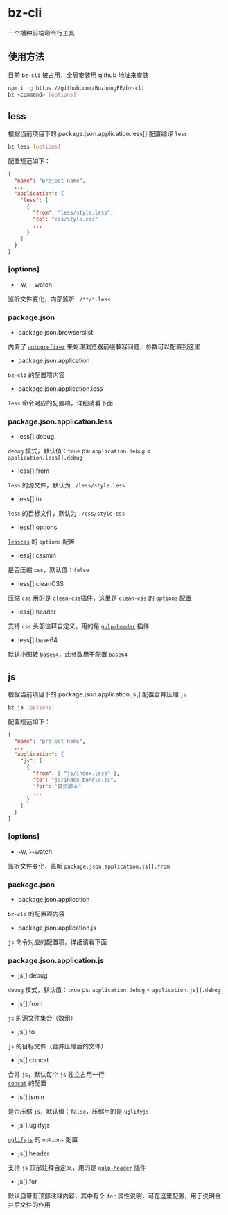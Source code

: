 # bz-cli

一个播种前端命令行工具

## 使用方法

目前 `bz-cli` 被占用，全局安装用 github 地址来安装

```bash
npm i -g https://github.com/BozhongFE/bz-cli
bz <command> [options]
```

## less

根据当前项目下的 package.json.application.less[] 配置编译 `less`

```bash
bz less [options]
```

配置规范如下：
```json
{
  "name": "project name",
  ...
  "application": {
    "less": [
      {
        "from": "less/style.less",
        "to": "css/style.css"
        ...
      }
    ]
  }
}
```

### [options]

+ -w, --watch

监听文件变化，内部监听 `./**/*.less`

### package.json

+ package.json.browserslist

内置了 [`autoprefixer`](https://github.com/postcss/autoprefixer) 来处理浏览器前缀兼容问题，参数可以配置到这里

+ package.json.application

`bz-cli` 的配置项内容

+ package.json.application.less

`less` 命令对应的配置项，详细请看下面

### package.json.application.less

+ less[].debug

`debug` 模式，默认值：`true`
ps: `application.debug` < `application.less[].debug`

+ less[].from

`less` 的源文件，默认为 `./less/style.less`

+ less[].to

`less` 的目标文件，默认为 `./css/style.css`

+ less[].options

[`lesscss`](http://lesscss.org/usage/#less-options) 的 `options` 配置

+ less[].cssmin

是否压缩 `css`，默认值：`false`

+ less[].cleanCSS

压缩 `css` 用的是 [`clean-css`](https://github.com/jakubpawlowicz/clean-css)插件，这里是 `clean-css` 的 `options` 配置

+ less[].header

支持 `css` 头部注释自定义，用的是 [`gulp-header`](https://github.com/tracker1/gulp-header) 插件

+ less[].base64

默认小图转 [`base64`](https://github.com/Wenqer/gulp-base64)，此参数用于配置 `base64`


## js

根据当前项目下的 package.json.application.js[] 配置合并压缩 `js`

```bash
bz js [options]
```

配置规范如下：
```json
{
  "name": "project name",
  ...
  "application": {
    "js": [
      {
        "from": [ "js/index.less" ],
        "to": "js/index_bundle.js",
        "for": "首页脚本"
        ...
      }
    ]
  }
}
```

### [options]

+ -w, --watch

监听文件变化，监听 `package.json.application.js[].from`

### package.json

+ package.json.application

`bz-cli` 的配置项内容

+ package.json.application.js

`js` 命令对应的配置项，详细请看下面

### package.json.application.js

+ js[].debug

`debug` 模式，默认值：`true`
ps: `application.debug` < `application.js[].debug`

+ js[].from

`js` 的源文件集合（数组）

+ js[].to

`js` 的目标文件（合并压缩后的文件）

+ js[].concat

合并 `js`，默认每个 `js` 独立占用一行  
[`concat`](https://github.com/gulp-community/gulp-concat) 的配置

+ js[].jsmin

是否压缩 `js`，默认值：`false`，压缩用的是 `uglifyjs`

+ js[].uglifyjs

[`uglifyjs`](https://github.com/terinjokes/gulp-uglify) 的 `options` 配置

+ js[].header

支持 `js` 顶部注释自定义，用的是 [`gulp-header`](https://github.com/tracker1/gulp-header) 插件

+ js[].for

默认自带有顶部注释内容，其中有个 `for` 属性说明，可在这里配置，用于说明合并后文件的作用